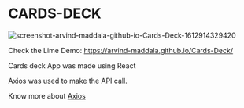 # CARDS-DECK

![screenshot-arvind-maddala-github-io-Cards-Deck-1612914329420](https://user-images.githubusercontent.com/67595212/107443534-0b43f400-6b5f-11eb-8276-e2e3041e1b70.png)



Check the Lime Demo: https://arvind-maddala.github.io/Cards-Deck/

Cards deck App was made using React 

Axios was used to make the API call. 

Know more about  [Axios](https://github.com/axios/axios)

